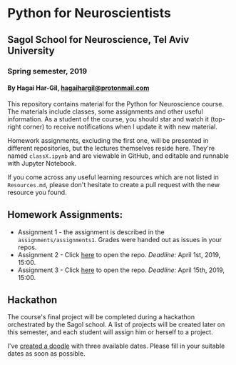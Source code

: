 # Python for Neuroscientists
## Sagol School for Neuroscience, Tel Aviv University
### Spring semester, 2019
#### By Hagai Har-Gil, hagaihargil@protonmail.com

This repository contains material for the Python for Neuroscience course.
The materials include classes, some assignments and other useful information.
As a student of the course, you should star and watch it (top-right corner) to receive
notifications when I update it with new material.

Homework assignments, excluding the first one, will be presented in different repositories,
but the lectures themselves reside here. They're named `classX.ipynb` and are viewable in GitHub,
and editable and runnable with Jupyter Notebook.

If you come across any useful learning resources which are not listed in `Resources.md`,
please don't hesitate to create a pull request with the new resource you found.

## Homework Assignments:

* Assignment 1 - the assignment is described in the `assignments/assignments1`. Grades were handed out as issues in your repos.
* Assignment 2 - Click [here](https://classroom.github.com/a/Lk_aw7SK) to open the repo. _Deadline:_ April 1st, 2019, 15:00.
* Assignment 3 - Click [here](https://classroom.github.com/a/c22J_eQk) to open the repo. _Deadline:_ April 15th, 2019, 15:00.

## Hackathon

The course's final project will be completed during a hackathon orchestrated by the Sagol school. A list of projects will be created later on this semester, and each student will assign him or herself to a project.

I've [created a doodle](https://doodle.com/poll/5uwatvbk7i9nn74r) with three available dates. Please fill in your suitable dates as soon as possible.